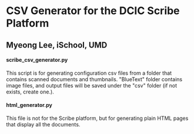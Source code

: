 CSV Generator for the DCIC Scribe Platform
=============
Myeong Lee, iSchool, UMD
---------

#### scribe_csv_generator.py
This script is for generating configuration csv files from a folder that contains scanned documents and thumbnails. "BlueText" folder contains image files, and output files will be saved under the "csv" folder (if not exists, create one.).

#### html_generator.py
This file is not for the Scribe platform, but for generating plain HTML pages that display all the documents. 